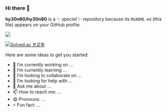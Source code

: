 ### Hi there 👋


**hy30n80/hy30n80** is a ✨ _special_ ✨ repository because its `README.md` (this file) appears on your GitHub profile.

<img src="https://img.shields.io/badge/Firebase-FFCA28?style=flat-square&logo=firebase&logoColor=white"/>

[![Solved.ac
프로필](http://mazassumnida.wtf/api/mini/generate_badge?boj=jjun8030@gist.ac.kr)](https://solved.ac/jjun8030@gist.ac.kr)


Here are some ideas to get you started:

- 🔭 I’m currently working on ...
- 🌱 I’m currently learning ...
- 👯 I’m looking to collaborate on ...
- 🤔 I’m looking for help with ...
- 💬 Ask me about ...
- 📫 How to reach me: ...
- 😄 Pronouns: ...
- ⚡ Fun fact: ...

